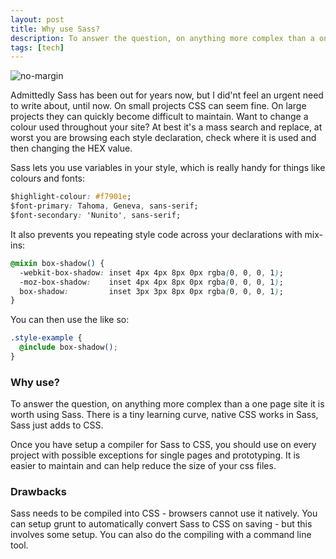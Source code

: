 ```yaml
---
layout: post
title: Why use Sass?
description: To answer the question, on anything more complex than a one page site it is worth using Sass. There is a tiny learning curve, native CSS works in Sass, Sass just adds to CSS.
tags: [tech]
---
```


![no-margin](/assets/sass.png)

Admittedly Sass has been out for years now, but I did'nt feel an urgent need to write about, until now. On small projects CSS can seem fine. On large projects they can quickly become difficult to maintain. Want to change a colour used throughout your site? At best it's a mass search and replace, at worst you are browsing each style declaration, check where it is used and then changing the HEX value.



Sass lets you use variables in your style, which is really handy for things like colours and fonts:
``` css
$highlight-colour: #f7901e;
$font-primary: Tahoma, Geneva, sans-serif;
$font-secondary: 'Nunito', sans-serif;
```


It also prevents you repeating style code across your declarations with mix-ins:
``` css
@mixin box-shadow() {
  -webkit-box-shadow: inset 4px 4px 8px 0px rgba(0, 0, 0, 1);
  -moz-box-shadow:    inset 4px 4px 8px 0px rgba(0, 0, 0, 1);
  box-shadow:         inset 3px 3px 8px 0px rgba(0, 0, 0, 1);
}
```

You can then use the like so:

``` css
.style-example {
  @include box-shadow();
}
```

### Why use? ###

To answer the question, on anything more complex than a one page site it is worth using Sass. There is a tiny learning curve, native CSS works in Sass, Sass just adds to CSS.

Once you have setup a compiler for Sass to CSS, you should use on every project with possible exceptions for single pages and prototyping. It is easier to maintain and can help reduce the size of your css files.

### Drawbacks ###

Sass needs to be compiled into CSS - browsers cannot use it natively. You can setup grunt to automatically convert Sass to CSS on saving - but this involves some setup. You can also do the compiling with a command line tool.
